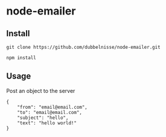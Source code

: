 node-emailer
========

## Install

```
git clone https://github.com/dubbelnisse/node-emailer.git
```

```
npm install
```

## Usage

Post an object to the server

```
{
	"from": "email@email.com",
    "to": "email@email.com",
    "subject": "hello",
    "text": "hello world!"
}
```
